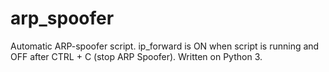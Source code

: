 # arp_spoofer
Automatic ARP-spoofer script. ip_forward is ON when script is running and OFF after CTRL + C (stop ARP Spoofer). Written on Python 3.
